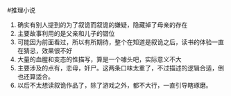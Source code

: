 #推理小说 

1. 确实有别人提到的为了叙诡而叙诡的嫌疑，隐藏掉了母亲的存在
2. 主要故事利用的是父亲和儿子的错位
3. 可能因为前面看过，所以有所期待，整个在知道是叙诡之后，读书的体验一直在猜忌，效果很不好
4. 大量的血腥和变态的性描写，算是一个噱头吧，实际意义不大
5. 主要涉及的点有，恋母，奸尸。这两条口味太重了，不过描述的逻辑合适，倒也还算适合。
6. 以后不太想读叙诡作品了，除了游戏之外，都不大行，一直引导瞎琢磨。

